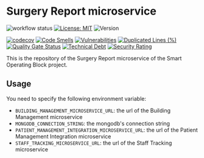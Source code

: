 # Surgery Report microservice

![workflow status](https://github.com/smartoperatingblock/surgery-report-microservice/actions/workflows/build-and-deploy.yml/badge.svg)
[![License: MIT](https://img.shields.io/badge/License-MIT-yellow.svg)](https://opensource.org/licenses/MIT)
![Version](https://img.shields.io/github/v/release/smartoperatingblock/surgery-report-microservice?style=plastic)

[![codecov](https://codecov.io/gh/SmartOperatingBlock/surgery-report-microservice/branch/main/graph/badge.svg?token=7GL0gAUkQp)](https://codecov.io/gh/SmartOperatingBlock/surgery-report-microservice)
[![Code Smells](https://sonarcloud.io/api/project_badges/measure?project=SmartOperatingBlock_surgery-report-microservice&metric=code_smells)](https://sonarcloud.io/summary/new_code?id=SmartOperatingBlock_surgery-report-microservice)
[![Vulnerabilities](https://sonarcloud.io/api/project_badges/measure?project=SmartOperatingBlock_surgery-report-microservice&metric=vulnerabilities)](https://sonarcloud.io/summary/new_code?id=SmartOperatingBlock_surgery-report-microservice)
[![Duplicated Lines (%)](https://sonarcloud.io/api/project_badges/measure?project=SmartOperatingBlock_surgery-report-microservice&metric=duplicated_lines_density)](https://sonarcloud.io/summary/new_code?id=SmartOperatingBlock_surgery-report-microservice)
[![Quality Gate Status](https://sonarcloud.io/api/project_badges/measure?project=SmartOperatingBlock_surgery-report-microservice&metric=alert_status)](https://sonarcloud.io/summary/new_code?id=SmartOperatingBlock_surgery-report-microservice)
[![Technical Debt](https://sonarcloud.io/api/project_badges/measure?project=SmartOperatingBlock_surgery-report-microservice&metric=sqale_index)](https://sonarcloud.io/summary/new_code?id=SmartOperatingBlock_surgery-report-microservice)
[![Security Rating](https://sonarcloud.io/api/project_badges/measure?project=SmartOperatingBlock_surgery-report-microservice&metric=security_rating)](https://sonarcloud.io/summary/new_code?id=SmartOperatingBlock_surgery-report-microservice)

This is the repository of the Surgery Report microservice of the Smart Operating Block project.

## Usage
You need to specify the following environment variable:
- `BUILDING_MANAGEMENT_MICROSERVICE_URL`: the url of the Building Management microservice
- `MONGODB_CONNECTION_STRING`: the mongodb's connection string
- `PATIENT_MANAGEMENT_INTEGRATION_MICROSERVICE_URL`: the url of the Patient Management Integration microservice
- `STAFF_TRACKING_MICROSERVICE_URL`: the url of the Staff Tracking microservice
